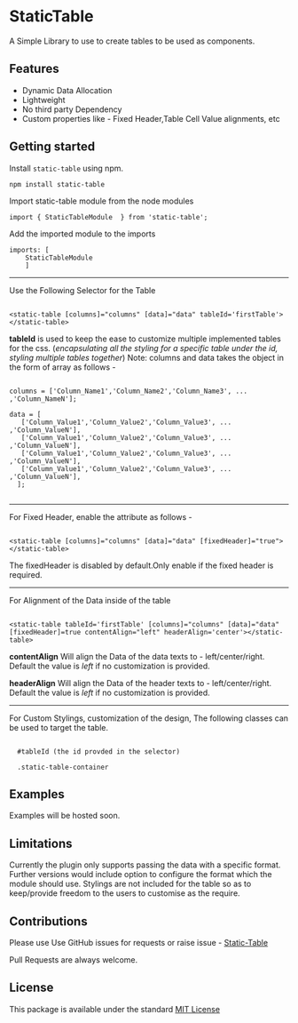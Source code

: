 # StaticTable

A Simple Library to use to create tables to be used as components.


## Features

- Dynamic Data Allocation
- Lightweight
- No third party Dependency
- Custom properties like  - Fixed Header,Table Cell Value alignments, etc

## Getting started

Install `static-table` using npm.

```shell
npm install static-table
```

Import static-table module from the node modules

```shell
import { StaticTableModule  } from 'static-table';
```
Add the imported module to the imports

```shell
imports: [    
    StaticTableModule
    ]
```

---

Use the Following Selector for the Table

```shell

<static-table [columns]="columns" [data]="data" tableId='firstTable'></static-table>

```
**tableId** is used to keep the ease to customize multiple implemented tables for the css. (*encapsulating all the styling for a specific table under the id, styling multiple tables together*)
Note: columns and data takes the object in the form of array  as follows - 

```shell

columns = ['Column_Name1','Column_Name2','Column_Name3', ... ,'Column_NameN'];

data = [
   ['Column_Value1','Column_Value2','Column_Value3', ... ,'Column_ValueN'],
   ['Column_Value1','Column_Value2','Column_Value3', ... ,'Column_ValueN'],
   ['Column_Value1','Column_Value2','Column_Value3', ... ,'Column_ValueN'],
   ['Column_Value1','Column_Value2','Column_Value3', ... ,'Column_ValueN'],
  ];
  
```
---

For Fixed Header, enable the attribute as follows - 

```shell

<static-table [columns]="columns" [data]="data" [fixedHeader]="true"></static-table>

```
The fixedHeader is disabled by default.Only enable if the fixed header is required.

---

For Alignment of the Data inside of the table

```shell

<static-table tableId='firstTable' [columns]="columns" [data]="data" [fixedHeader]=true contentAlign="left" headerAlign='center'></static-table>

```
**contentAlign** Will align the Data of the data texts to - left/center/right.
Default the value is *left* if no customization is provided.

**headerAlign** Will align the Data of the header texts to - left/center/right.
Default the value is *left* if no customization is provided.

---

For Custom Stylings, customization of the design, The following classes can be used to target the table.

```shell
  
  #tableId (the id provded in the selector)
  
  .static-table-container

```




## Examples

Examples will be hosted soon.
## Limitations

Currently the plugin only supports passing the data with a specific format.
Further versions would include option to configure the format which the module should use.
Stylings are not included for the table so as to keep/provide freedom to the users to customise as the require.

## Contributions

Please use Use GitHub issues for requests or raise issue  -  [Static-Table](https://github.com/kausthubmayuram/static-table)

Pull Requests are always welcome.

## License
This package is available under the standard [MIT License](https://opensource.org/licenses/MIT)

